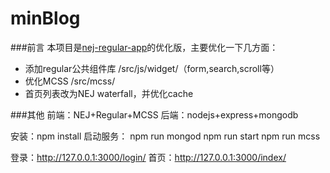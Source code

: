 # minBlog
###前言
本项目是<a href="https://github.com/luyanchen/nej-regular-app">nej-regular-app</a>的优化版，主要优化一下几方面：

<ul>
<li>添加regular公共组件库 /src/js/widget/（form,search,scroll等）</li>
<li>优化MCSS /src/mcss/</li>
<li>首页列表改为NEJ waterfall，并优化cache</li>
</ul>
###其他
前端：NEJ+Regular+MCSS
后端：nodejs+express+mongodb

安装：npm install
启动服务：
npm run mongod
npm run start
npm run mcss

登录：http://127.0.0.1:3000/login/
首页：http://127.0.0.1:3000/index/

